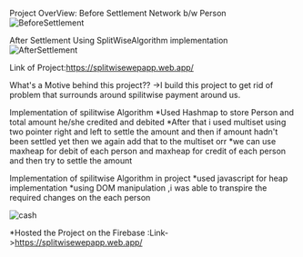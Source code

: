 Project OverView:
Before Settlement Network b/w Person
![BeforeSettlement](https://user-images.githubusercontent.com/74294349/155085414-faf29aca-3733-468a-980c-87fbdb2128fb.png)


After Settlement Using SplitWiseAlgorithm implementation
![AfterSettlement](https://user-images.githubusercontent.com/74294349/155085585-5da44683-328e-4479-acf0-3bbdc27be2e3.png)



Link of Project:https://splitwisewepapp.web.app/


What's a Motive behind this project??
->I build this project to get rid of problem that surrounds around spilitwise payment
around us.

Implementation of spilitwise Algorithm
*Used Hashmap to store Person and total amount he/she credited and debited
*After that i used multiset using two pointer right and left to settle the amount and
then if amount hadn't been settled yet then we again add that to the multiset
                           orr
*we can use maxheap for debit of each person and maxheap for credit of each person and then try to settle the amount

Implementation of spilitwise Algorithm in project
*used javascript for heap implementation 
*using DOM manipulation ,i was able to transpire the required changes on the each 
person

![cash](https://user-images.githubusercontent.com/74294349/155084711-68f29d9e-7d13-43ae-903f-c1475b762e90.png)



*Hosted the Project on the Firebase :Link->https://splitwisewepapp.web.app/


